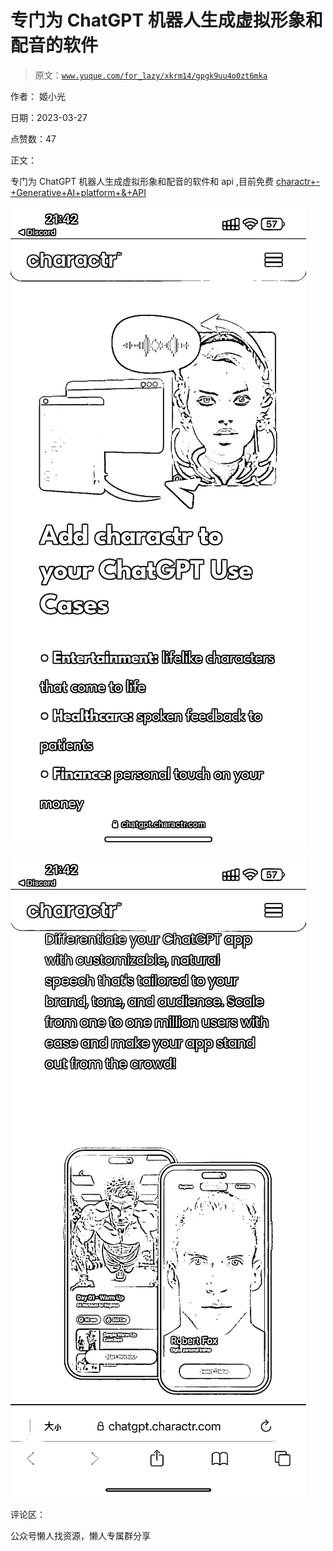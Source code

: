 # 专门为 ChatGPT 机器人生成虚拟形象和配音的软件

> 原文：[`www.yuque.com/for_lazy/xkrm14/gpgk9uu4o0zt6mka`](https://www.yuque.com/for_lazy/xkrm14/gpgk9uu4o0zt6mka)



作者： 姬小光



日期：2023-03-27



点赞数：47



正文：



专门为 ChatGPT 机器人生成虚拟形象和配音的软件和 api ,目前免费 [charactr+-+Generative+AI+platform+&+API](https://chatgpt.charactr.com)



![](img/12012028532e9c7a129762e42d4f7c17.png)



![](img/c6b8fd04fc3faa2f433002348a9adc63.png)



评论区：



公众号懒人找资源，懒人专属群分享

